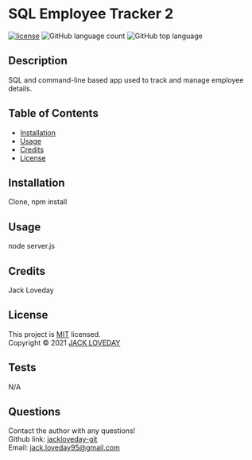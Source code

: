 
  # SQL Employee Tracker 2
  [![license](https://img.shields.io/badge/License-MIT-brightgreen.svg)](https://choosealicense.com/licenses/mit/)
  ![GitHub language count](https://img.shields.io/github/languages/count/jackloveday-git/loveday-employee-tracker2)
  ![GitHub top language](https://img.shields.io/github/languages/top/jackloveday-git/loveday-employee-tracker2)
  
  ## Description
  SQL and command-line based app used to track and manage employee details.
  
  ## Table of Contents
  * [Installation](#installation)
  * [Usage](#usage)
  * [Credits](#credits)
  * [License](#license)
  ## Installation
  Clone, npm install
  
  ## Usage 
  node server.js
  
  ## Credits
  Jack Loveday
  ## License
  This project is [MIT](https://choosealicense.com/licenses/mit/) licensed.<br />
  Copyright © 2021 [JACK LOVEDAY](https://github.com/jackloveday-git)

  
  ## Tests
  N/A
  ## Questions
  Contact the author with any questions!<br>
  Github link: [jackloveday-git](https://github.com/jackloveday-git)<br>Email: jack.loveday95@gmail.com
  